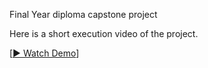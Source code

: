 Final Year diploma capstone project

Here is a short execution video of the project.

[[▶️ Watch Demo](https://github.com/user-attachments/assets/bd54e93c-9da0-4984-9a90-aa56166d7833)]

